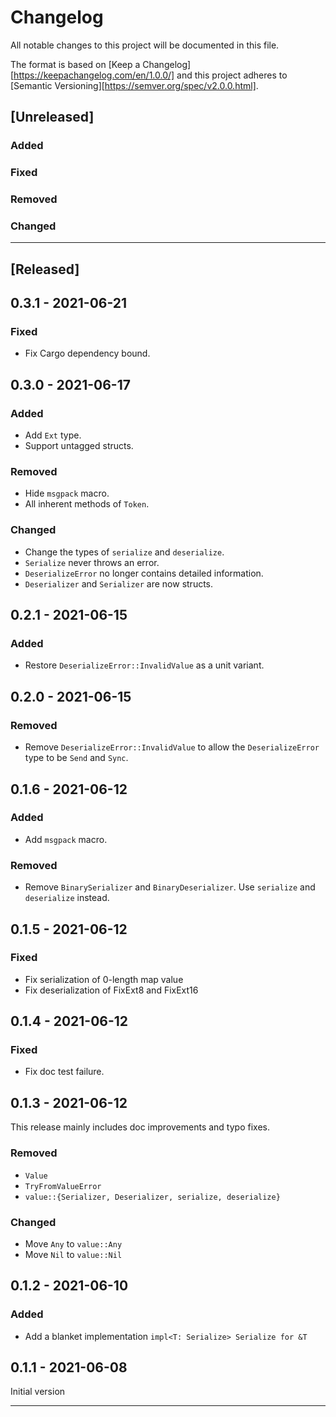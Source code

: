 # Changelog

All notable changes to this project will be documented in this file.

The format is based on [Keep a Changelog][https://keepachangelog.com/en/1.0.0/] and this project adheres to [Semantic Versioning][https://semver.org/spec/v2.0.0.html].

## [Unreleased]

### Added

### Fixed

### Removed

### Changed

---

## [Released]

## 0.3.1 - 2021-06-21

### Fixed

- Fix Cargo dependency bound.

## 0.3.0 - 2021-06-17

### Added

- Add `Ext` type.
- Support untagged structs.

### Removed

- Hide `msgpack` macro.
- All inherent methods of `Token`.

### Changed

- Change the types of `serialize` and `deserialize`.
- `Serialize` never throws an error.
- `DeserializeError` no longer contains detailed information.
- `Deserializer` and `Serializer` are now structs.

## 0.2.1 - 2021-06-15

### Added

- Restore `DeserializeError::InvalidValue` as a unit variant.

## 0.2.0 - 2021-06-15

### Removed

- Remove `DeserializeError::InvalidValue` to allow the `DeserializeError` type to be `Send` and `Sync`.

## 0.1.6 - 2021-06-12

### Added

- Add `msgpack` macro.

### Removed

- Remove `BinarySerializer` and `BinaryDeserializer`. Use `serialize` and `deserialize` instead.

## 0.1.5 - 2021-06-12

### Fixed

- Fix serialization of 0-length map value
- Fix deserialization of FixExt8 and FixExt16

## 0.1.4 - 2021-06-12

### Fixed

- Fix doc test failure.

## 0.1.3 - 2021-06-12

This release mainly includes doc improvements and typo fixes.

### Removed

- `Value`
- `TryFromValueError`
- `value::{Serializer, Deserializer, serialize, deserialize}`

### Changed

- Move `Any` to `value::Any`
- Move `Nil` to `value::Nil`

## 0.1.2 - 2021-06-10

### Added

- Add a blanket implementation `impl<T: Serialize> Serialize for &T`

## 0.1.1 - 2021-06-08

Initial version

---